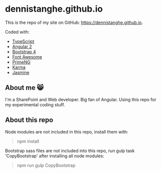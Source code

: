 # dennistanghe.github.io

This is the repo of my site on GitHub: https://dennistanghe.github.io.

Coded with:
- [TypeScript](https://www.typescriptlang.org)
- [Angular 2](https://angular.io)
- [Bootstrap 4](http://v4-alpha.getbootstrap.com)
- [Font Awesome](http://fontawesome.io)
- [PrimeNG](http://www.primefaces.org/primeng)
- [Karma](https://karma-runner.github.io)
- [Jasmine](http://jasmine.github.io)

## About me :smile_cat:

I'm a SharePoint and Web developer.
Big fan of Angular.
Using this repo for my experimental coding stuff.

## About this repo

Node modules are not included in this repo, install them with:
> npm install

Bootstrap sass files are not included into this repo, run gulp task 'CopyBootstrap' after installing all node modules: 
> npm run gulp CopyBootstrap
